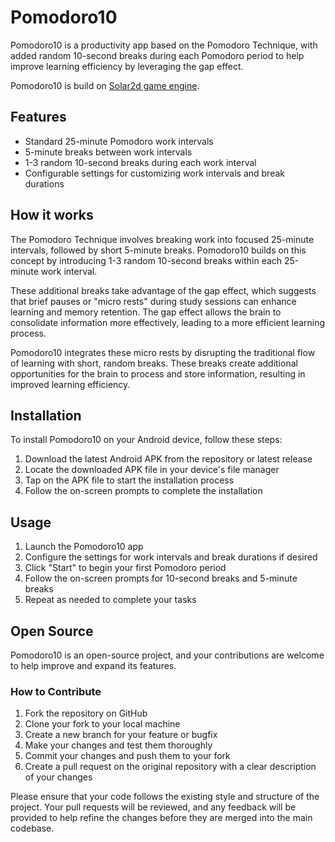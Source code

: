 # Pomodoro10

Pomodoro10 is a productivity app based on the Pomodoro Technique, with added random 10-second breaks during each Pomodoro period to help improve learning efficiency by leveraging the gap effect. 

Pomodoro10 is build on [Solar2d game engine](https://github.com/solar2d/Solar2D.com).
 
## Features

- Standard 25-minute Pomodoro work intervals
- 5-minute breaks between work intervals
- 1-3 random 10-second breaks during each work interval
- Configurable settings for customizing work intervals and break durations

## How it works

The Pomodoro Technique involves breaking work into focused 25-minute intervals, followed by short 5-minute breaks. Pomodoro10 builds on this concept by introducing 1-3 random 10-second breaks within each 25-minute work interval.

These additional breaks take advantage of the gap effect, which suggests that brief pauses or "micro rests" during study sessions can enhance learning and memory retention. The gap effect allows the brain to consolidate information more effectively, leading to a more efficient learning process.

Pomodoro10 integrates these micro rests by disrupting the traditional flow of learning with short, random breaks. These breaks create additional opportunities for the brain to process and store information, resulting in improved learning efficiency.

## Installation

To install Pomodoro10 on your Android device, follow these steps:

1. Download the latest Android APK from the repository or latest release
2. Locate the downloaded APK file in your device's file manager
3. Tap on the APK file to start the installation process
4. Follow the on-screen prompts to complete the installation

## Usage

1. Launch the Pomodoro10 app
2. Configure the settings for work intervals and break durations if desired
3. Click "Start" to begin your first Pomodoro period
4. Follow the on-screen prompts for 10-second breaks and 5-minute breaks
5. Repeat as needed to complete your tasks

## Open Source

Pomodoro10 is an open-source project, and your contributions are welcome to help improve and expand its features.

### How to Contribute

1. Fork the repository on GitHub
2. Clone your fork to your local machine
3. Create a new branch for your feature or bugfix
4. Make your changes and test them thoroughly
5. Commit your changes and push them to your fork
6. Create a pull request on the original repository with a clear description of your changes

Please ensure that your code follows the existing style and structure of the project. Your pull requests will be reviewed, and any feedback will be provided to help refine the changes before they are merged into the main codebase.

